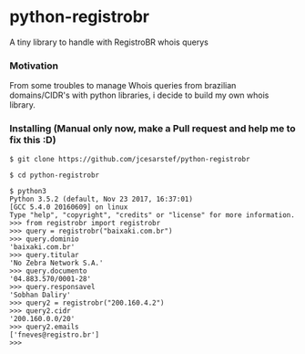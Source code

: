 # python-registrobr
A tiny library to handle with RegistroBR whois querys


### Motivation
From some troubles to manage Whois queries from brazilian domains/CIDR's with python libraries, i decide to build my own whois library.


### Installing (Manual only now, make a Pull request and help me to fix this :D)
```
$ git clone https://github.com/jcesarstef/python-registrobr

$ cd python-registrobr

$ python3
Python 3.5.2 (default, Nov 23 2017, 16:37:01) 
[GCC 5.4.0 20160609] on linux
Type "help", "copyright", "credits" or "license" for more information.
>>> from registrobr import registrobr
>>> query = registrobr("baixaki.com.br")
>>> query.dominio
'baixaki.com.br'
>>> query.titular
'No Zebra Network S.A.'
>>> query.documento
'04.883.570/0001-28'
>>> query.responsavel
'Sobhan Daliry'
>>> query2 = registrobr("200.160.4.2")
>>> query2.cidr
'200.160.0.0/20'
>>> query2.emails
['fneves@registro.br']
>>> 


```
